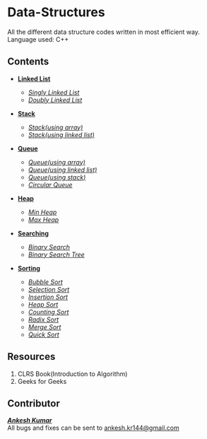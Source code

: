 # Data-Structures

All the different data structure codes written in most efficient way.  
Language used: C++

Contents
---

* [**Linked List**](https://github.com/Ankesh11/Data-Structure/tree/master/Linked%20List)  
    * [*Singly Linked List*](https://github.com/Ankesh11/Data-Structure/blob/master/Linked%20List/Singly%20Linked%20List.cpp)  
    * [*Doubly Linked List*](https://github.com/Ankesh11/Data-Structure/blob/master/Linked%20List/Doubly%20Linked%20List.cpp)

* [**Stack**](https://github.com/Ankesh11/Data-Structure/tree/master/Stack)  
    * [*Stack(using array)*](https://github.com/Ankesh11/Data-Structure/blob/master/Stack/Stack(using%20array).cpp)  
    * [*Stack(using linked list)*](https://github.com/Ankesh11/Data-Structure/blob/master/Stack/Stack(using%20linked%20list).cpp)

* [**Queue**](https://github.com/Ankesh11/Data-Structure/tree/master/Queue)  
    * [*Queue(using array)*](https://github.com/Ankesh11/Data-Structure/blob/master/Queue/Queue(using%20array).cpp)
    * [*Queue(using linked list)*](https://github.com/Ankesh11/Data-Structure/blob/master/Queue/Queue(using%20linked%20list).cpp)
    * [*Queue(using stack)*](https://github.com/Ankesh11/Data-Structure/blob/master/Queue/Queue(using%20stack).cpp)
    * [*Circular Queue*](https://github.com/Ankesh11/Data-Structure/blob/master/Queue/Circular%20Queue.cpp)

* [**Heap**](https://github.com/Ankesh11/Data-Structure/tree/master/Heap)  
    * [*Min Heap*](https://github.com/Ankesh11/Data-Structure/blob/master/Heap/Min%20Heap.cpp)  
    * [*Max Heap*](https://github.com/Ankesh11/Data-Structure/blob/master/Heap/Max%20Heap.cpp)

* [**Searching**](https://github.com/Ankesh11/Data-Structure/tree/master/Searching)   
    * [*Binary Search*](https://github.com/Ankesh11/Data-Structure/blob/master/Searching/Binary%20Search.cpp)  
    * [*Binary Search Tree*](https://github.com/Ankesh11/Data-Structure/blob/master/Searching/Binary%20Search%20Tree.cpp)

* [**Sorting**](https://github.com/Ankesh11/Data-Structure/tree/master/Sorting)  
    * [*Bubble Sort*](https://github.com/Ankesh11/Data-Structure/blob/master/Sorting/Bubble%20Sort.cpp)  
    * [*Selection Sort*](https://github.com/Ankesh11/Data-Structure/blob/master/Sorting/Selection%20Sort.cpp)  
    * [*Insertion Sort*](https://github.com/Ankesh11/Data-Structure/blob/master/Sorting/Insertion%20Sort.cpp)  
    * [*Heap Sort*](https://github.com/Ankesh11/Data-Structure/blob/master/Sorting/Heap%20Sort.cpp) 
    * [*Counting Sort*](https://github.com/Ankesh11/Data-Structure/blob/master/Sorting/Counting%20Sort.cpp) 
    * [*Radix Sort*](https://github.com/Ankesh11/Data-Structure/blob/master/Sorting/Radix%20Sort.cpp)  
    * [*Merge Sort*](https://github.com/Ankesh11/Data-Structure/blob/master/Sorting/Merge%20Sort.cpp)  
    * [*Quick Sort*](https://github.com/Ankesh11/Data-Structure/blob/master/Sorting/Quick%20Sort.cpp)

Resources
---

1. CLRS Book(Introduction to Algorithm)
2. Geeks for Geeks

Contributor
---

[***Ankesh Kumar***](https://www.linkedin.com/in/ankesh-kumar-32b3a1b6/)  
All bugs and fixes can be sent to ankesh.kr144@gmail.com


